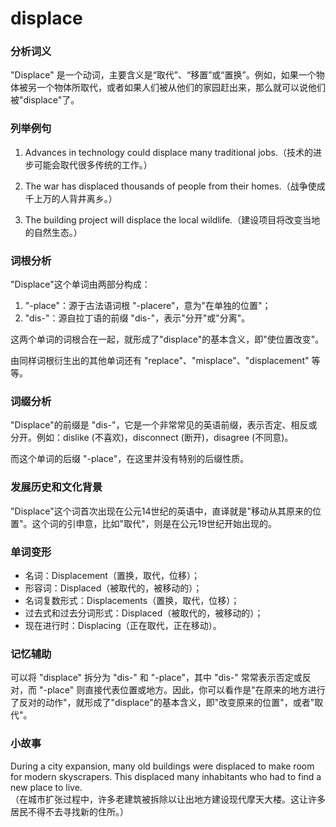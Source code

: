 # displace

### 分析词义

  

"Displace" 是一个动词，主要含义是“取代”、“移置”或“置换”。例如，如果一个物体被另一个物体所取代，或者如果人们被从他们的家园赶出来，那么就可以说他们被"displace"了。

  

### 列举例句

  

1.  Advances in technology could displace many traditional jobs.（技术的进步可能会取代很多传统的工作。）
    
      
    
2.  The war has displaced thousands of people from their homes.（战争使成千上万的人背井离乡。）
    
      
    
3.  The building project will displace the local wildlife.（建设项目将改变当地的自然生态。）
    
      
    

  

### 词根分析

  

"Displace"这个单词由两部分构成：

  

1.  "-place"：源于古法语词根 "-placere"，意为"在单独的位置"；
2.  "dis-"：源自拉丁语的前缀 "dis-"，表示"分开"或"分离"。

  

这两个单词的词根合在一起，就形成了"displace"的基本含义，即"使位置改变"。

  

由同样词根衍生出的其他单词还有 "replace"、"misplace"、"displacement" 等等。

  

### 词缀分析

  

"Displace"的前缀是 "dis-"，它是一个非常常见的英语前缀，表示否定、相反或分开。例如：dislike (不喜欢)，disconnect (断开)，disagree (不同意)。

  

而这个单词的后缀 "-place"，在这里并没有特别的后缀性质。

  

### 发展历史和文化背景

  

"Displace"这个词首次出现在公元14世纪的英语中，直译就是"移动从其原来的位置"。这个词的引申意，比如"取代"，则是在公元19世纪开始出现的。

  

### 单词变形

  

*   名词：Displacement（置换，取代，位移）；
*   形容词：Displaced（被取代的，被移动的）；
*   名词复数形式：Displacements（置换，取代，位移）；
*   过去式和过去分词形式：Displaced（被取代的，被移动的）；
*   现在进行时：Displacing（正在取代，正在移动）。

  

### 记忆辅助

  

可以将 "displace" 拆分为 "dis-" 和 "-place"，其中 "dis-" 常常表示否定或反对，而 "-place" 则直接代表位置或地方。因此，你可以看作是"在原来的地方进行了反对的动作"，就形成了"displace"的基本含义，即"改变原来的位置"，或者"取代"。

  

### 小故事

  

During a city expansion, many old buildings were displaced to make room for modern skyscrapers. This displaced many inhabitants who had to find a new place to live.  
（在城市扩张过程中，许多老建筑被拆除以让出地方建设现代摩天大楼。这让许多居民不得不去寻找新的住所。）
